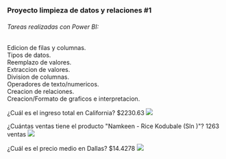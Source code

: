 ### Proyecto limpieza de datos y relaciones #1

######  Tareas realizadas con Power BI:
Edicion de filas y columnas.   
Tipos de datos.   
Reemplazo de valores.   
Extraccion de valores.    
Division de columnas.    
Operadores de texto/numericos.   
Creacion de relaciones.    
Creacion/Formato de graficos e interpretacion.   

¿Cuál es el ingreso total en California?
$2230.63
![ ](http://imgfz.com/i/JAMhZ0b.jpeg)

¿Cuántas ventas tiene el producto "Namkeen - Rice Kodubale (Sln )"?
1263 ventas
![ ](http://imgfz.com/i/p3e7GPT.jpeg)

¿Cuál es el precio medio en Dallas?
$14.4278
![ ](http://imgfz.com/i/GmOhKvp.jpeg)
